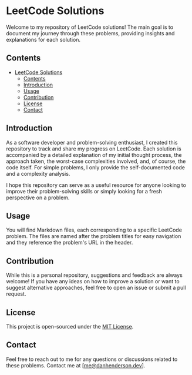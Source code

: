 LeetCode Solutions
==================

Welcome to my repository of LeetCode solutions! The main goal is to document my journey through these problems, providing insights and explanations for each solution.

Contents
--------

- [LeetCode Solutions](#leetcode-solutions)
  - [Contents](#contents)
  - [Introduction](#introduction)
  - [Usage](#usage)
  - [Contribution](#contribution)
  - [License](#license)
  - [Contact](#contact)

Introduction
------------

As a software developer and problem-solving enthusiast, I created this repository to track and share my progress on LeetCode. Each solution is accompanied by a detailed explanation of my initial thought process, the approach taken, the worst-case complexities involved, and, of course, the code itself. For simple problems, I only provide the self-documented code and a complexity analysis.

I hope this repository can serve as a useful resource for anyone looking to improve their problem-solving skills or simply looking for a fresh perspective on a problem.

Usage
-----
You will find Markdown files, each corresponding to a specific LeetCode problem. The files are named after the problem titles for easy navigation and they reference the problem's URL in the header.

Contribution
------------

While this is a personal repository, suggestions and feedback are always welcome! If you have any ideas on how to improve a solution or want to suggest alternative approaches, feel free to open an issue or submit a pull request.

License
-------

This project is open-sourced under the [MIT License](LICENSE.md).

Contact
-------

Feel free to reach out to me for any questions or discussions related to these problems. Contact me at \[me@danhenderson.dev\].
